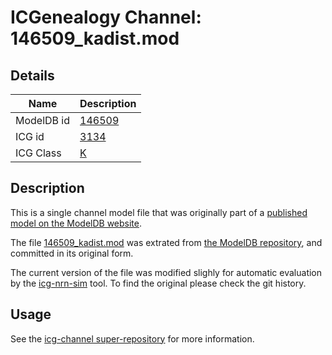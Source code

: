 # ICGenealogy Channel: 146509\_kadist.mod

## Details

Name | Description
---- | -----------
ModelDB id | [146509](http://senselab.med.yale.edu/ModelDB/ShowModel.cshtml?model=146509)
ICG id | [3134](http://icg.neurotheory.ox.ac.uk/channels/1/3134)
ICG Class | [K](http://icg.neurotheory.ox.ac.uk/channels/1)

## Description

This is a single channel model file that was originally part of a [published model on the ModelDB website](http://senselab.med.yale.edu/ModelDB/ShowModel.cshtml?model=146509).


The file [146509\_kadist.mod](146509_kadist.mod) was extrated from [the ModelDB repository](http://senselab.med.yale.edu/ModelDB/ShowModel.cshtml?model=146509), and committed in its original form.

The current version of the file was modified slighly for automatic evaluation by the [icg-nrn-sim](https://github.com/icgenealogy/icg-nrn-sim) tool. To find the original please check the git history.


## Usage

See the [icg-channel super-repository](https://github.com/icgenealogy/icg-channels) for more information.